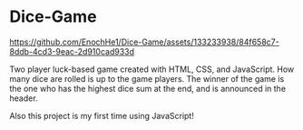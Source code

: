 # Dice-Game

https://github.com/EnochHe1/Dice-Game/assets/133233938/84f658c7-8ddb-4cd3-9eac-2d910cad933d

Two player luck-based game created with HTML, CSS, and JavaScript. How many dice are rolled is up to the game players. 
The winner of the game is the one who has the highest dice sum at the end, and is announced in the header.

Also this project is my first time using JavaScript! 




